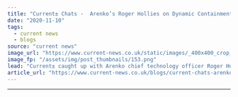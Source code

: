 ```yaml
---
title: "Current± Chats -  Arenko’s Roger Hollies on Dynamic Containment and the growth of batteries"
date: "2020-11-10"
tags: 
  - current news
  - blogs
source: "current news"
image_url: "https://www.current-news.co.uk/static/images/_400x400_crop_center-center/Roger-Hollies-Credit-Arenko.png"
image_fp: "/assets/img/post_thumbnails/153.png"
lead: "Current± caught up with Arenko chief technology officer Roger Hollies about how Dynamic Containment works, the growth of batteries in the UK and searching for the next big thing."
article_url: "https://www.current-news.co.uk/blogs/current-chats-arenkos-roger-hollies-on-dynamic-containment-and-the-growth-of-batteries?utm_source=rss-feeds&utm_medium=rss&utm_campaign=rss"
---
```


---
